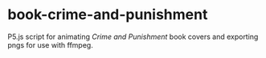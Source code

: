 # book-crime-and-punishment

P5.js script for animating _Crime and Punishment_ book covers and exporting pngs for use with ffmpeg.
